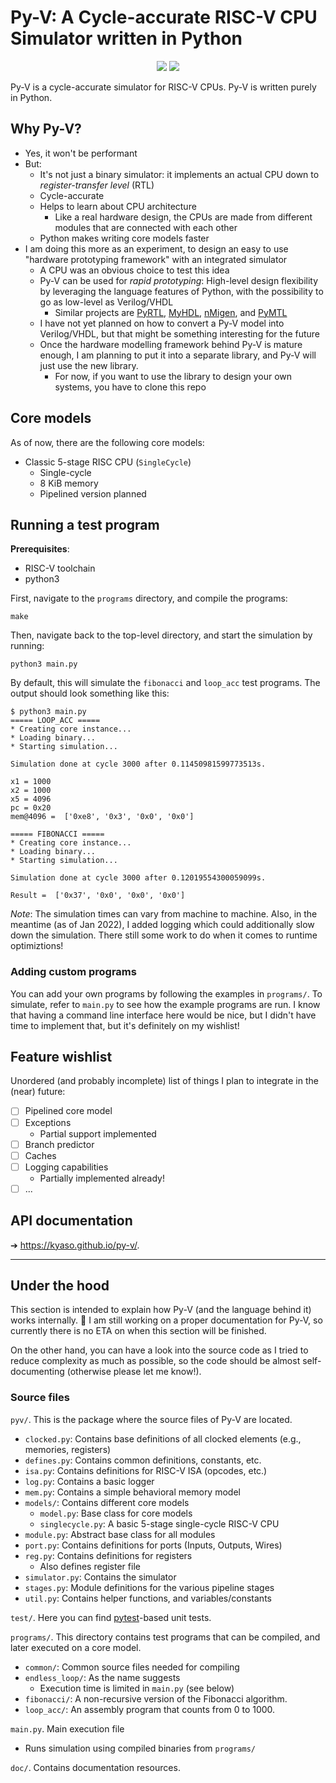 # Py-V: A Cycle-accurate RISC-V CPU Simulator written in Python

<p align="center">
    <img src="https://img.shields.io/github/v/tag/kyaso/py-v">
    <img src="https://img.shields.io/github/license/kyaso/py-v">
</p>

Py-V is a cycle-accurate simulator for RISC-V CPUs. Py-V is written purely in Python.

## Why Py-V?

- Yes, it won't be performant
- But:
  - It's not just a binary simulator: it implements an actual CPU down to _register-transfer level_ (RTL)
  - Cycle-accurate
  - Helps to learn about CPU architecture
    - Like a real hardware design, the CPUs are made from different modules that are connected with each other
  - Python makes writing core models faster
- I am doing this more as an experiment, to design an easy to use "hardware prototyping framework" with an integrated simulator
  - A CPU was an obvious choice to test this idea
  - Py-V can be used for _rapid prototyping_: High-level design flexibility by leveraging the language features of Python, with the possibility to go as low-level as Verilog/VHDL
    - Similar projects are [PyRTL](https://ucsbarchlab.github.io/PyRTL/), [MyHDL](https://www.myhdl.org/), [nMigen](https://github.com/m-labs/nmigen), and [PyMTL](https://github.com/pymtl/pymtl3)
  - I have not yet planned on how to convert a Py-V model into Verilog/VHDL, but that might be something interesting for the future
  - Once the hardware modelling framework behind Py-V is mature enough, I am planning to put it into a separate library, and Py-V will just use the new library.
    - For now, if you want to use the library to design your own systems, you have to clone this repo

## Core models

As of now, there are the following core models:

- Classic 5-stage RISC CPU (`SingleCycle`)
  - Single-cycle
  - 8 KiB memory
  - Pipelined version planned

## Running a test program

**Prerequisites**:

- RISC-V toolchain
- python3

First, navigate to the `programs` directory, and compile the programs:

```
make
```

Then, navigate back to the top-level directory, and start the simulation by running:

```
python3 main.py
```

By default, this will simulate the `fibonacci` and `loop_acc` test programs. The output should look something like this:

```
$ python3 main.py
===== LOOP_ACC =====
* Creating core instance...
* Loading binary...
* Starting simulation...

Simulation done at cycle 3000 after 0.11450981599773513s.

x1 = 1000
x2 = 1000
x5 = 4096
pc = 0x20
mem@4096 =  ['0xe8', '0x3', '0x0', '0x0']

===== FIBONACCI =====
* Creating core instance...
* Loading binary...
* Starting simulation...

Simulation done at cycle 3000 after 0.12019554300059099s.

Result =  ['0x37', '0x0', '0x0', '0x0']
```

_Note_: The simulation times can vary from machine to machine. Also, in the meantime (as of Jan 2022), I added logging which could additionally slow down the simulation. There still some work to do when it comes to runtime optimiztions!

### Adding custom programs

You can add your own programs by following the examples in `programs/`. To simulate, refer to `main.py` to see how the example programs are run. I know that having a command line interface here would be nice, but I didn't have time to implement that, but it's definitely on my wishlist!

## Feature wishlist

Unordered (and probably incomplete) list of things I plan to integrate in the (near) future:

- [ ] Pipelined core model
- [ ] Exceptions
  - Partial support implemented
- [ ] Branch predictor
- [ ] Caches
- [ ] Logging capabilities
  - Partially implemented already!
- [ ] ...

## API documentation

➔ https://kyaso.github.io/py-v/.

---

## Under the hood

This section is intended to explain how Py-V (and the language behind it) works internally. 🚧 I am still working on a proper documentation for Py-V, so currently there is no ETA on when this section will be finished.

On the other hand, you can have a look into the source code as I tried to reduce complexity as much as possible, so the code should be almost self-documenting (otherwise please let me know!).

### Source files

`pyv/`. This is the package where the source files of Py-V are located.

- `clocked.py`: Contains base definitions of all clocked elements (e.g., memories, registers)
- `defines.py`: Contains common definitions, constants, etc.
- `isa.py`: Contains definitions for RISC-V ISA (opcodes, etc.)
- `log.py`: Contains a basic logger
- `mem.py`: Contains a simple behavioral memory model
- `models/`: Contains different core models
  - `model.py`: Base class for core models
  - `singlecycle.py`: A basic 5-stage single-cycle RISC-V CPU
- `module.py`: Abstract base class for all modules
- `port.py`: Contains definitions for ports (Inputs, Outputs, Wires)
- `reg.py`: Contains definitions for registers
  - Also defines register file
- `simulator.py`: Contains the simulator
- `stages.py`: Module definitions for the various pipeline stages
- `util.py`: Contains helper functions, and variables/constants

`test/`. Here you can find [pytest](pytest.org)-based unit tests.

`programs/`. This directory contains test programs that can be compiled, and later executed on a core model.

- `common/`: Common source files needed for compiling
- `endless_loop/`: As the name suggests
  - Execution time is limited in `main.py` (see below)
- `fibonacci/`: A non-recursive version of the Fibonacci algorithm.
- `loop_acc/`: An assembly program that counts from 0 to 1000.

`main.py`. Main execution file

- Runs simulation using compiled binaries from `programs/`

`doc/`. Contains documentation resources.
